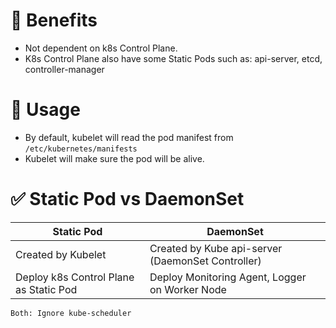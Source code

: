 # 🌈 Benefits

- Not dependent on k8s Control Plane.
- K8s Control Plane also have some Static Pods such as: api-server, etcd,
  controller-manager

# 💎 Usage

- By default, kubelet will read the pod manifest from
  `/etc/kubernetes/manifests`
- Kubelet will make sure the pod will be alive.

# ✅ Static Pod vs DaemonSet

| **Static Pod**                         | **DaemonSet**                                     |
| -------------------------------------- | ------------------------------------------------- |
| Created by Kubelet                     | Created by Kube api-server (DaemonSet Controller) |
| Deploy k8s Control Plane as Static Pod | Deploy Monitoring Agent, Logger on Worker Node    |

`Both: Ignore kube-scheduler`

